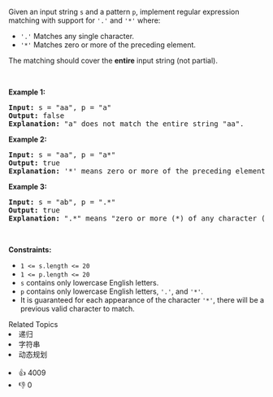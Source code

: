 <p>Given an input string <code>s</code>&nbsp;and a pattern <code>p</code>, implement regular expression matching with support for <code>'.'</code> and <code>'*'</code> where:</p>

<ul> 
 <li><code>'.'</code> Matches any single character.​​​​</li> 
 <li><code>'*'</code> Matches zero or more of the preceding element.</li> 
</ul>

<p>The matching should cover the <strong>entire</strong> input string (not partial).</p>

<p>&nbsp;</p> 
<p><strong class="example">Example 1:</strong></p>

<pre>
<strong>Input:</strong> s = "aa", p = "a"
<strong>Output:</strong> false
<strong>Explanation:</strong> "a" does not match the entire string "aa".
</pre>

<p><strong class="example">Example 2:</strong></p>

<pre>
<strong>Input:</strong> s = "aa", p = "a*"
<strong>Output:</strong> true
<strong>Explanation:</strong> '*' means zero or more of the preceding element, 'a'. Therefore, by repeating 'a' once, it becomes "aa".
</pre>

<p><strong class="example">Example 3:</strong></p>

<pre>
<strong>Input:</strong> s = "ab", p = ".*"
<strong>Output:</strong> true
<strong>Explanation:</strong> ".*" means "zero or more (*) of any character (.)".
</pre>

<p>&nbsp;</p> 
<p><strong>Constraints:</strong></p>

<ul> 
 <li><code>1 &lt;= s.length&nbsp;&lt;= 20</code></li> 
 <li><code>1 &lt;= p.length&nbsp;&lt;= 20</code></li> 
 <li><code>s</code> contains only lowercase English letters.</li> 
 <li><code>p</code> contains only lowercase English letters, <code>'.'</code>, and&nbsp;<code>'*'</code>.</li> 
 <li>It is guaranteed for each appearance of the character <code>'*'</code>, there will be a previous valid character to match.</li> 
</ul>

<div><div>Related Topics</div><div><li>递归</li><li>字符串</li><li>动态规划</li></div></div><br><div><li>👍 4009</li><li>👎 0</li></div>
